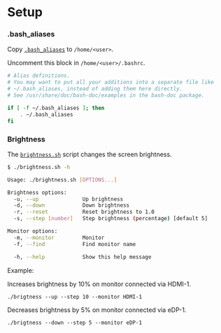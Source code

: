# Setup

### .bash_aliases

Copy [`.bash_aliases`](./.bash_aliases) to `/home/<user>`.

Uncomment this block in `/home/<user>/.bashrc`.

```bash
# Alias definitions.
# You may want to put all your additions into a separate file like
# ~/.bash_aliases, instead of adding them here directly.
# See /usr/share/doc/bash-doc/examples in the bash-doc package.

if [ -f ~/.bash_aliases ]; then
    . ~/.bash_aliases
fi
```

### Brightness

The [`brightness.sh`](./brightness.sh) script changes the screen brightness.

```bash
$ ./brightness.sh -h

Usage: ./brightness.sh [OPTIONS...]

Brightness options:
  -u, --up              Up brightness
  -d, --down            Down brightness
  -r, --reset           Reset brightness to 1.0
  -s, --step [number]   Step brightness (percentage) [default 5]

Monitor options:
  -m, --monitor         Monitor
  -f, --find            Find monitor name

  -h, --help            Show this help message
```

Example:

Increases brightness by 10% on monitor connected via HDMI-1.
```
./brigtness --up --step 10 --monitor HDMI-1
```

Decreases brightness by 5% on monitor connected via eDP-1.
```
./brigtness --down --step 5 --monitor eDP-1
```

